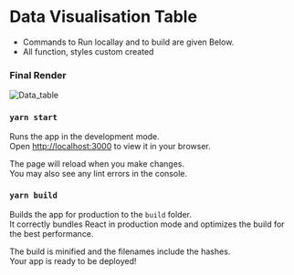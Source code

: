 # Data Visualisation Table

- Commands to Run locallay and to build are given Below.
- All function, styles custom created 

### Final Render

![Data_table](https://github.com/sssidharth/data-visualization/assets/68149818/175fe77f-e258-40a6-9a57-9a0219d339e7)

### `yarn start`

Runs the app in the development mode.\
Open [http://localhost:3000](http://localhost:3000) to view it in your browser.

The page will reload when you make changes.\
You may also see any lint errors in the console.

### `yarn build`

Builds the app for production to the `build` folder.\
It correctly bundles React in production mode and optimizes the build for the best performance.

The build is minified and the filenames include the hashes.\
Your app is ready to be deployed!




